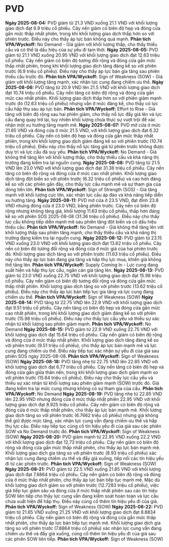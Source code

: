 # PVD

**Ngày 2025-08-04:** PVD giảm từ 21.3 VND xuống 21.1 VND với khối lượng giao dịch đạt 6.9 triệu cổ phiếu. Cây nến giảm có biên độ hẹp và đóng cửa gần mức thấp nhất phiên, trong khi khối lượng giao dịch thấp hơn so với phiên trước. Điều này cho thấy áp lực bán không quá mạnh. **Phân tích VPA/Wyckoff:** No Demand - Giá giảm với khối lượng thấp, cho thấy thiếu cầu và có thể là dấu hiệu của sự yếu đi tạm thời.
**Ngày 2025-08-05:** PVD giảm từ 21.1 VND xuống 20.95 VND với khối lượng giao dịch đạt 12.63 triệu cổ phiếu. Cây nến giảm có biên độ tương đối rộng và đóng cửa gần mức thấp nhất phiên, trong khi khối lượng giao dịch tăng đáng kể so với phiên trước (6.9 triệu cổ phiếu). Điều này cho thấy áp lực bán gia tăng sau phiên thiếu cầu trước đó. **Phân tích VPA/Wyckoff:** Sign of Weakness (SOW) - Giá giảm với khối lượng tăng mạnh, xác nhận lực cung đang chiếm ưu thế.
**Ngày 2025-08-06:** PVD tăng từ 20.9 VND lên 21.5 VND với khối lượng giao dịch đạt 10.74 triệu cổ phiếu. Cây nến tăng có biên độ rộng và đóng cửa gần mức cao nhất phiên. Khối lượng giao dịch thấp hơn so với phiên giảm mạnh trước đó (12.63 triệu cổ phiếu) nhưng vẫn ở mức đáng kể, cho thấy có lực cầu hấp thụ sau áp lực bán. **Phân tích VPA/Wyckoff:** Effort to Rise - Giá tăng với biên độ rộng sau hai phiên giảm, cho thấy nỗ lực đẩy giá lên và lực cầu đang quay trở lại, tuy nhiên khối lượng chưa thực sự vượt trội để xác nhận một xu hướng tăng mạnh mẽ.
**Ngày 2025-08-07:** PVD mở cửa ở mức 21.65 VND và đóng cửa ở mức 21.5 VND, với khối lượng giao dịch đạt 6.32 triệu cổ phiếu. Cây nến có biên độ hẹp và đóng cửa gần mức thấp nhất phiên, trong khi khối lượng giao dịch giảm đáng kể so với phiên trước (10.74 triệu cổ phiếu). Điều này cho thấy nỗ lực tăng giá từ phiên trước không được duy trì và lực cầu đã suy yếu. **Phân tích VPA/Wyckoff:** No Demand - Giá không thể tăng lên với khối lượng thấp, cho thấy thiếu cầu và khả năng thị trường đang kiểm tra lại nguồn cung.
**Ngày 2025-08-08:** PVD tăng từ 21.5 VND lên 23.0 VND với khối lượng giao dịch đạt 31.36 triệu cổ phiếu. Cây nến tăng có biên độ rộng và đóng cửa ở mức cao nhất phiên. Khối lượng giao dịch tăng đột biến so với phiên trước (6.32 triệu cổ phiếu) và cao hơn đáng kể so với các phiên gần đây, cho thấy lực cầu mạnh mẽ và sự tham gia của dòng tiền lớn. **Phân tích VPA/Wyckoff:** Sign of Strength (SOS) - Giá tăng mạnh với khối lượng cực lớn, xác nhận lực cầu áp đảo và khả năng tiếp diễn xu hướng tăng.
**Ngày 2025-08-11:** PVD mở cửa ở 23.5 VND, đạt đỉnh 23.8 VND nhưng đóng cửa ở 23.0 VND, bằng phiên trước. Cây nến có biên độ rộng nhưng không tăng giá, khối lượng 11.63 triệu cổ phiếu, thấp hơn đáng kể so với phiên SOS 2025-08-08 (31.36 triệu cổ phiếu). Điều này cho thấy lực cầu không tiếp diễn mạnh mẽ sau phiên tăng đột biến và có dấu hiệu thiếu cầu. **Phân tích VPA/Wyckoff:** No Demand - Giá không thể tăng lên với khối lượng thấp sau phiên tăng mạnh, cho thấy thiếu cầu và khả năng thị trường đang kiểm tra lại nguồn cung.
**Ngày 2025-08-12:** PVD giảm từ 23.15 VND xuống 23.0 VND với khối lượng giao dịch đạt 13.62 triệu cổ phiếu. Cây nến có biên độ tương đối rộng và đóng cửa ở mức giá của hai phiên trước đó. Khối lượng giao dịch tăng so với phiên trước (11.63 triệu cổ phiếu). Điều này cho thấy áp lực bán đang gia tăng và hấp thụ lực mua, khiến giá không thể tăng lên. **Phân tích VPA/Wyckoff:** Supply Coming In - Lực cung đang xuất hiện và hấp thụ lực cầu, ngăn cản giá tăng lên.
**Ngày 2025-08-13:** PVD giảm từ 23.0 VND xuống 22.75 VND với khối lượng giao dịch đạt 15.98 triệu cổ phiếu. Cây nến giảm có biên độ tương đối rộng và đóng cửa gần mức thấp nhất phiên. Khối lượng giao dịch tăng so với phiên trước (13.62 triệu cổ phiếu). Điều này cho thấy áp lực bán tiếp tục gia tăng và lực cung đang chiếm ưu thế. **Phân tích VPA/Wyckoff:** Sign of Weakness (SOW)
**Ngày 2025-08-14:** PVD tăng từ 22.75 VND lên 22.9 VND với khối lượng giao dịch đạt 9.51 triệu cổ phiếu. Cây nến tăng có biên độ hẹp và đóng cửa gần mức cao nhất phiên, trong khi khối lượng giao dịch giảm đáng kể so với phiên trước (15.98 triệu cổ phiếu). Điều này cho thấy lực cầu yếu và thiếu sự xác nhận từ khối lượng sau phiên giảm mạnh. **Phân tích VPA/Wyckoff:** No Demand
**Ngày 2025-08-15:** PVD giảm từ 22.9 VND xuống 22.75 VND với khối lượng giao dịch đạt 15.64 triệu cổ phiếu. Cây nến giảm có biên độ rộng và đóng cửa ở mức thấp nhất phiên. Khối lượng giao dịch tăng đáng kể so với phiên trước (9.51 triệu cổ phiếu), cho thấy áp lực bán mạnh mẽ và lực cung đang chiếm ưu thế. Điều này tiếp tục xác nhận sự yếu đi của giá sau phiên SOS ngày 2025-08-08. **Phân tích VPA/Wyckoff:** Sign of Weakness (SOW)
**Ngày 2025-08-18:** PVD tăng nhẹ từ 22.75 VND lên 22.85 VND với khối lượng giao dịch đạt 6.77 triệu cổ phiếu. Cây nến tăng có biên độ hẹp và đóng cửa gần giữa thân nến, trong khi khối lượng giao dịch giảm mạnh so với phiên trước (15.64 triệu cổ phiếu). Điều này cho thấy lực cầu yếu và thiếu sự xác nhận từ khối lượng sau phiên giảm mạnh (SOW) trước đó. Giá đang kiểm tra lại mức cung nhưng không có sự tham gia của cầu. **Phân tích VPA/Wyckoff:** No Demand
**Ngày 2025-08-19:** PVD tăng nhẹ từ 22.85 VND lên 22.95 VND nhưng đóng cửa ở mức thấp nhất phiên 22.95 VND với khối lượng giao dịch đạt 8.925 triệu cổ phiếu. Cây nến giảm có biên độ rộng và đóng cửa ở mức thấp nhất phiên, cho thấy áp lực bán mạnh mẽ. Khối lượng giao dịch tăng so với phiên trước (6.7662 triệu cổ phiếu) nhưng giá không thể giữ được mức tăng, xác nhận lực cung vẫn đang chiếm ưu thế và hấp thụ lực cầu. Điều này tiếp tục củng cố tín hiệu yếu đi của giá sau các phiên SOW và No Demand trước đó. **Phân tích VPA/Wyckoff:** Sign of Weakness (SOW)
**Ngày 2025-08-20:** PVD giảm mạnh từ 22.95 VND xuống 22.2 VND với khối lượng giao dịch đạt 12.73 triệu cổ phiếu. Cây nến giảm có biên độ rộng và đóng cửa gần mức thấp nhất phiên, cho thấy áp lực bán mạnh mẽ. Khối lượng giao dịch gia tăng so với phiên trước (8.93 triệu cổ phiếu) xác nhận lực cung đang chiếm ưu thế và đẩy giá xuống, tiếp nối các tín hiệu yếu đi từ các phiên trước. **Phân tích VPA/Wyckoff:** Sign of Weakness (SOW)
**Ngày 2025-08-21:** PVD giảm từ 22.5 VND xuống 21.85 VND với khối lượng giao dịch đạt 7.8864 triệu cổ phiếu. Cây nến giảm có biên độ rộng và đóng cửa ở mức thấp nhất phiên, cho thấy áp lực bán tiếp tục mạnh mẽ. Mặc dù khối lượng giao dịch giảm so với phiên trước (12.7283 triệu cổ phiếu), việc giá tiếp tục giảm sâu và đóng cửa ở mức thấp nhất phiên sau các tín hiệu SOW liên tiếp cho thấy lực cung vẫn đang kiểm soát hoàn toàn và lực cầu chưa xuất hiện để hấp thụ. Điều này củng cố thêm tín hiệu yếu đi của giá. **Phân tích VPA/Wyckoff:** Sign of Weakness (SOW)
**Ngày 2025-08-22:** PVD giảm từ 21.65 VND xuống 21.25 VND với khối lượng giao dịch đạt 8.8834 triệu cổ phiếu. Cây nến giảm có biên độ rộng và đóng cửa gần mức thấp nhất phiên, cho thấy áp lực bán tiếp tục mạnh mẽ. Khối lượng giao dịch gia tăng so với phiên trước (7.8864 triệu cổ phiếu) xác nhận lực cung vẫn đang chiếm ưu thế và đẩy giá xuống, củng cố thêm tín hiệu yếu đi của giá sau các phiên SOW liên tiếp. **Phân tích VPA/Wyckoff:** Sign of Weakness (SOW)
